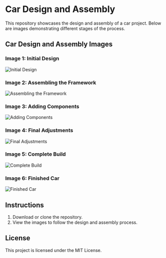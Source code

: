 # Car Design and Assembly

This repository showcases the design and assembly of a car project. Below are images demonstrating different stages of the process.

## Car Design and Assembly Images

### Image 1: Initial Design
![Initial Design](Media%20(1).jfif)

### Image 2: Assembling the Framework
![Assembling the Framework](Media%20(2).jfif)

### Image 3: Adding Components
![Adding Components](Media%20(3).jfif)

### Image 4: Final Adjustments
![Final Adjustments](Media%20(4).jfif)

### Image 5: Complete Build
![Complete Build](Media%20(5).jfif)

### Image 6: Finished Car
![Finished Car](Media.jfif)

## Instructions

1. Download or clone the repository.
2. View the images to follow the design and assembly process.

## License

This project is licensed under the MIT License.

